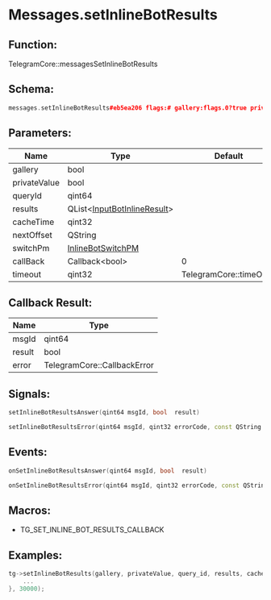 # Messages.setInlineBotResults

## Function:

TelegramCore::messagesSetInlineBotResults

## Schema:

```c++
messages.setInlineBotResults#eb5ea206 flags:# gallery:flags.0?true private:flags.1?true query_id:long results:Vector<InputBotInlineResult> cache_time:int next_offset:flags.2?string switch_pm:flags.3?InlineBotSwitchPM = Bool;
```
## Parameters:

|Name|Type|Default|
|----|----|-------|
|gallery|bool||
|privateValue|bool||
|queryId|qint64||
|results|QList&lt;[InputBotInlineResult](../../types/inputbotinlineresult.md)&gt;||
|cacheTime|qint32||
|nextOffset|QString||
|switchPm|[InlineBotSwitchPM](../../types/inlinebotswitchpm.md)||
|callBack|Callback&lt;bool&gt;|0|
|timeout|qint32|TelegramCore::timeOut()|

## Callback Result:

|Name|Type|
|----|----|
|msgId|qint64|
|result|bool|
|error|TelegramCore::CallbackError|

## Signals:

```c++
setInlineBotResultsAnswer(qint64 msgId, bool  result)
```
```c++
setInlineBotResultsError(qint64 msgId, qint32 errorCode, const QString &errorText)
```

## Events:

```c++
onSetInlineBotResultsAnswer(qint64 msgId, bool  result)
```
```c++
onSetInlineBotResultsError(qint64 msgId, qint32 errorCode, const QString &errorText)
```

## Macros:

* TG_SET_INLINE_BOT_RESULTS_CALLBACK

## Examples:

```c++
tg->setInlineBotResults(gallery, privateValue, query_id, results, cache_time, next_offset, switch_pm, [=](TG_SET_INLINE_BOT_RESULTS_CALLBACK){
    ...
}, 30000);
```
